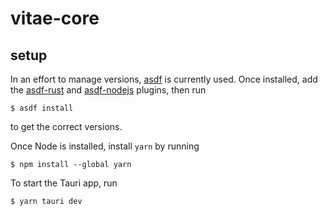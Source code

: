 # vitae-core

## setup

In an effort to manage versions, [asdf](https://asdf-vm.com/#/) is currently
used. Once installed, add the
[asdf-rust](https://github.com/code-lever/asdf-rust) and
[asdf-nodejs](https://github.com/asdf-vm/asdf-nodejs) plugins, then run
```
$ asdf install
```
to get the correct versions.

Once Node is installed, install `yarn` by running
```
$ npm install --global yarn
```

To start the Tauri app, run
```
$ yarn tauri dev
```

